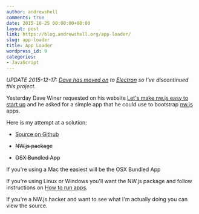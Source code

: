 ```yaml
---
author: andrewshell
comments: true
date: 2015-10-25 00:00:00+00:00
layout: post
link: https://blog.andrewshell.org/app-loader/
slug: app-loader
title: App Loader
wordpress_id: 9
categories:
- JavaScript
---
```


_UPDATE 2015-12-17: [Dave has moved on](http://scripting.com/liveblog/users/davewiner/2015/12/03/0553.html) to [Electron](http://electron.atom.io/) so I've discontinued this project._

Yesterday Dave Winer requested on his website [Let's make nw.js easy to start up](http://scripting.com/2015/10/24/letsMakeNwjsEasyToStartUp.html) and he asked for a simple app that he could use to bootstrap [nw.js](http://nwjs.io/) apps.

Here is my attempt at a solution:




    
  * [Source on Github](https://github.com/andrewshell/app-loader)

    
  * <del>NW.js package</del>

    
  * <del>OSX Bundled App</del>



If you're using a Mac the easiest will be the OSX Bundled App

If you're using Linux or Windows you'll want the NW.js package and follow instructions on [How to run apps](https://github.com/nwjs/nw.js/wiki/How-to-run-apps).

If you're a NW.js hacker and want to see what I'm actually doing you can view the source.
